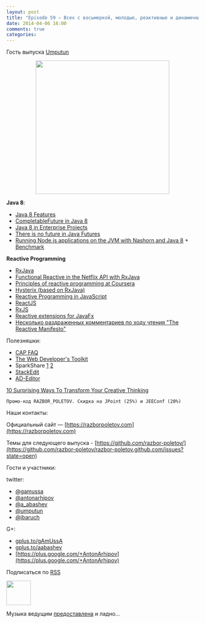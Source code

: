 ```yaml
---
layout: post
title: "Episode 59 — Всех с восьмеркой, молодые, реактивные и динамичные"
date: 2014-04-06 16:00
comments: true
categories: 
---
```


Гость выпуска [Umputun](https://twitter.com/#!/umputun)

<div class="separator" style="clear: both; text-align: center;">
<a href="https://razborpoletov.com/images/razbor_59_text.jpg" imageanchor="1" style="margin-left: 1em; margin-right: 1em;"><img border="0" height="350" src="https://razborpoletov.com/images/razbor_59_text.jpg" width="350" /></a>
</div>

**Java 8**:

* [Java 8 Features](http://nurkiewicz.blogspot.com/2013/05/java-8-definitive-guide-to.html)
* [CompletableFuture in Java 8](http://nurkiewicz.blogspot.com/2013/05/java-8-completablefuture-in-action.html)
* [Java 8 in Enterprise Projects](https://spring.io/blog/2014/03/21/java-8-in-enterprise-projects)
* [There is no future in Java Futures](http://www.youtube.com/watch?v=L-rKLSdPEMs)
* [Running Node.js applications on the JVM with Nashorn and Java 8](http://blog.jonasbandi.net/2014/03/running-nodejs-applications-on-jvm-with.html) + [Benchmark](http://ariya.ofilabs.com/2014/03/nashorn-the-new-rhino-on-the-block.html)

**Reactive Programming**

* [RxJava](https://github.com/Netflix/RxJava)
* [Functional Reactive in the Netflix API with RxJava](http://techblog.netflix.com/2013/02/rxjava-netflix-api.html)
* [Principles of reactive programming at Coursera](https://www.coursera.org/course/reactive)
* [Hysterix (based on RxJava)](https://github.com/Netflix/Hystrix) 
* [Reactive Programming in JavaScript](http://engineering.silk.co/post/80056130804/reactive-programming-in-javascript)
* [ReactJS](http://facebook.github.io/react/)
* [RxJS](https://github.com/Reactive-Extensions/RxJS )
* [Reactive extensions for JavaFx](https://github.com/TomasMikula/ReactFX)
* [Несколько раздраженных комментариев по ходу чтения "The Reactive Manifesto"](http://eao197.blogspot.ru/2014/01/prog-reactive-manifesto.html)

Полезняшки:

* [CAP FAQ](http://henryr.github.io/cap-faq/)
* [The Web Developer's Toolkit](http://devref.com/)
* SparkShare [1](http://sparkleshare.org/) [2](https://github.com/hbons/SparkleShare)
* [StackEdit](https://stackedit.io/)
* [AD-Editor](http://wildfly-mgreau.rhcloud.com/ad-editor/)

[10 Surprising Ways To Transform Your Creative Thinking](http://www.fastcompany.com/3028465/work-smart/10-surprising-ways-to-transform-your-creative-thinking)

    Промо-код RAZBOR_POLETOV. Скидка на JPoint (25%) и JEEConf (20%)

Наши контакты:

Официальный сайт — [https://razborpoletov.com](https://razborpoletov.com)

Темы для следующего выпуска - [https://github.com/razbor-poletov/](https://github.com/razbor-poletov/razbor-poletov.github.com/issues?state=open)

Гости и участники:

twitter: 

 * [@gamussa](https://twitter.com/#!/gamussa)
 * [@antonarhipov](https://twitter.com/#!/antonarhipov)
 * [@a_abashev](https://twitter.com/#!/a_abashev)
 * [@umputun](https://twitter.com/#!/umputun)
 * [@jbaruch](https://twitter.com/#!/jbaruch) 
 
G+:

 * [gplus.to/gAmUssA](http://gplus.to/gAmUssA) 
 * [gplus.to/aabashev](http://gplus.to/aabashev) 
 * [https://plus.google.com/+AntonArhipov](https://plus.google.com/+AntonArhipov) 

<!-- player goes here-->

<audio preload="none">
   <source src="http://traffic.libsyn.com/razborpoletov/razbor_59.mp3" type="audio/mp3" />
   Your browser does not support the audio tag.
</audio>

Подписаться по [RSS](http://feeds.feedburner.com/razbor-podcast)

<!-- episode file link goes here-->
<a href="http://traffic.libsyn.com/razborpoletov/razbor_59.mp3" imageanchor="1" style="clear: left; margin-bottom: 1em; margin-left: auto; margin-right: 2em;"><img border="0" height="64" src="http://2.bp.blogspot.com/-qkfh8Q--dks/T0gixAMzuII/AAAAAAAAHD0/O5LbF3vvBNQ/s200/1330127522_mp3.png" width="64" /></a>

Музыка ведущим [предоставлена](http://www.audiobank.fm/single-music/27/111/More-And-Less/) и ладно...
